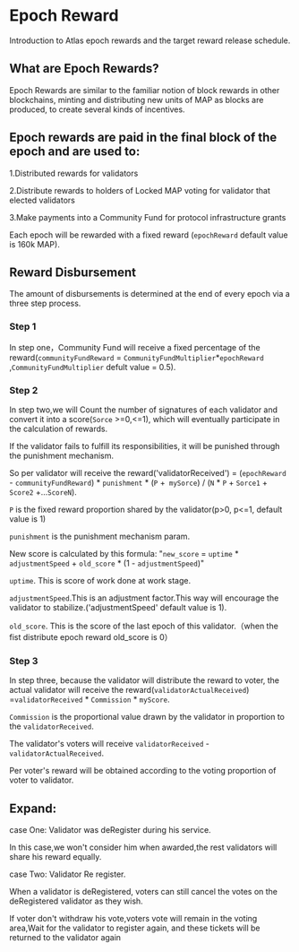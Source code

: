 # Epoch Reward

Introduction to Atlas epoch rewards and the target reward release schedule.

## What are Epoch Rewards?

Epoch Rewards are similar to the familiar notion of block rewards in other blockchains, minting and distributing new units of MAP as blocks are produced, to create several kinds of incentives.

## Epoch rewards are paid in the final block of the epoch and are used to:

1.Distributed rewards for validators

2.Distribute rewards to holders of Locked MAP voting for validator that elected validators

3.Make payments into a Community Fund for protocol infrastructure grants

Each epoch will be rewarded with a fixed reward (`epochReward` default value is 160k MAP).

## Reward Disbursement

The amount of disbursements is determined at the end of every epoch via a three step process.

### Step 1

In step one，Community Fund  will receive a fixed percentage of the reward(`communityFundReward` = `CommunityFundMultiplier`*`epochReward` ,`CommunityFundMultiplier` defult value = 0.5).


### Step 2

In step two,we will Count the number of signatures of each validator and convert it into a score(`Sorce` >=0,<=1), which will eventually participate in the calculation of rewards.

If the validator fails to fulfill its responsibilities, it will be punished through the punishment mechanism.

So per validator will receive the reward('validatorReceived') = (`epochReward` - `communityFundReward`)  * `punishment` * (`P` +` mySorce`) / (`N` * `P` + `Sorce1` + `Score2` +...`ScoreN`).

`P` is the fixed reward proportion shared by the validator(p>0, p<=1, default value is 1)

`punishment` is the punishment mechanism param.

New score is calculated by this formula: "`new_score` = `uptime`  * `adjustmentSpeed` + `old_score` * (1 - `adjustmentSpeed`)"

`uptime`. This is score of work done at work stage.

`adjustmentSpeed`.This is an adjustment factor.This way will encourage the validator to stabilize.('adjustmentSpeed' default value is 1).

`old_score`. This is the score of the last epoch of this validator.（when the fist distribute epoch reward old_score is 0）

### Step 3

In step three, because the validator will distribute the reward to voter, the actual validator will receive the reward(`validatorActualReceived`) =`validatorReceived` * `Commission` * `myScore`.

`Commission` is the proportional value drawn by the validator in proportion to the `validatorReceived`.

The validator's voters will receive `validatorReceived` - `validatorActualReceived`.

Per voter's reward will be obtained according to the voting proportion of voter to validator.


## Expand:

case One: Validator was deRegister during his service.

In this case,we won't consider him when awarded,the rest validators will share his reward equally.

case Two: Validator Re register.

When a validator is deRegistered, voters can still cancel the votes on the deRegistered validator as they wish.

If voter don't withdraw his vote,voters vote will remain in the voting area,Wait for the validator to register again, and these tickets will be returned to the validator again